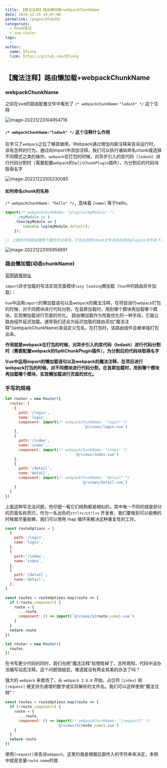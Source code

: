 ```yaml
---
title: 【魔法注释】路由懒加载+webpackChunkName
date: 2020-12-25 19:07:06
permalink: /pages/dfab28/
categories:
  - 《Vue》笔记
  - vue-router
tags:
  - 
author: 
  name: Q7Long
  link: https://github.com/Q7Long
---
```

## 【魔法注释】路由懒加载+webpackChunkName

### webpackChunkName

之前在vue的路由配置文件中看到了 `/* webpackChunkName:"lodash" */` 这个注释

![image-20221223104954716](http://www.zhangqilong.cn/img/qlBlog_images/Vue%E5%9F%BA%E7%A1%80/28_learn_vueRouter/03_%E3%80%90%E9%AD%94%E6%B3%95%E6%B3%A8%E9%87%8A%E3%80%91%E8%B7%AF%E7%94%B1%E6%87%92%E5%8A%A0%E8%BD%BD+webpackChunkName.assets/image-20221223104954716.png)

####  `/* webpackChunkName:"lodash" */` 这个注释什么作用

在学习了`webpack`之后了解其做用，Webpack通过增加内联注释来告诉运行时，该有怎样的行为。通过向import中添加注释，我们可以执行诸如命名chunk或选择不同模式之类的操作。`webpack`在打包的时候，对异步引入的库代码（`lodash`）进行代码分割时（需要配置`webpack`的`SplitChunkPlugin`插件），为分割后的代码块取得名字

![image-20221223105230085](http://www.zhangqilong.cn/img/qlBlog_images/Vue%E5%9F%BA%E7%A1%80/28_learn_vueRouter/03_%E3%80%90%E9%AD%94%E6%B3%95%E6%B3%A8%E9%87%8A%E3%80%91%E8%B7%AF%E7%94%B1%E6%87%92%E5%8A%A0%E8%BD%BD+webpackChunkName.assets/image-20221223105230085.png)

#### 如何命名chunk的名称

`/* webpackChunkName: "hello" */`，意味着 `[name]` 等于hello。

```js
import(/* webpackChunkName: "plugins/myModule" */
    './myModule.js')
    .then(myModule => {
        console.log(myModule.default);
    });

// 上面的代码就会按照下面的方式来写，打包出来的chunk文件将会出现在plugins文件夹下，名字叫myModule.a2d1d5d8e7d5d4d4d4se.chunk.js。
```

![image-20221223105956691](http://www.zhangqilong.cn/img/qlBlog_images/Vue%E5%9F%BA%E7%A1%80/28_learn_vueRouter/03_%E3%80%90%E9%AD%94%E6%B3%95%E6%B3%A8%E9%87%8A%E3%80%91%E8%B7%AF%E7%94%B1%E6%87%92%E5%8A%A0%E8%BD%BD+webpackChunkName.assets/image-20221223105956691.png)

### 路由懒加载(动态chunkName)

[官网链接地址](https://link.juejin.cn/?target=https%3A%2F%2Frouter.vuejs.org%2Fzh%2Fguide%2Fadvanced%2Flazy-loading.html%23%E8%B7%AF%E7%94%B1%E6%87%92%E5%8A%A0%E8%BD%BD)

`import`异步加载的写法实现页面模块`lazy loading`懒加载（`Vue`中的路由异步加载）：

`Vue`中运用`import`的懒加载语句以及`webpack`的魔法注释，在项目进行`webpack`打包的时候，对不同模块进行代码分割，在首屏加载时，用到哪个模块再加载哪个模块，实现懒加载进行页面的优化。 路由懒加载作为性能优化的一种手段，它能让路由组件延迟加载。通常我们还会为延迟加载的路由添加“魔法注释”(webpackChunkName)来自定义包名，在打包时，该路由组件会被单独打包出来。

**作用就是webpack在打包的时候，对异步引入的库代码（lodash）进行代码分割时（需要配置webpack的SplitChunkPlugin插件），为分割后的代码块取得名字**

**Vue中运用import的懒加载语句以及webpack的魔法注释，在项目进行webpack打包的时候，对不同模块进行代码分割，在首屏加载时，用到哪个模块再加载哪个模块，实现懒加载进行页面的优化。**



### 手写的规格

```js
let router = new Router({
  routes: [
    {
      path:'/login',
      name:'login',
      component: import(/* webpackChunkName: "login" */
                                   `@/views/login.vue`)
    },
    {
      path:'/index',
      name:'index',
      component: import(/* webpackChunkName: "index" */
                               `@/views/index.vue`)
    },
    {
      path:'/detail',
      name:'detail',
      component: import(/* webpackChunkName: "detail" */ 
                                  `@/views/detail.vue`)
    }
  ]
})
```

上面这种写法没问题，但仔细一看它们结构都是相似的，其中唯一不同的就是部分的页面名称而已，作为一名出色的`ctrl+c/ctrl+v` 开发者，我们要做到可以偷懒的时候就尽量偷懒，我们可以使用 map 循环来解决这种重复性的工作。

```js
const routeOptions = [
  {
    path:'/login',
    name:'login',
  },
  {
    path:'/index',
    name:'index',
  },
  {
    path:'/detail',
    name:'detail',
  },
]

const routes = routeOptions.map(route => {
  if (!route.component) {
    route = {
      ...route,
      component: () => import(`@/views/${route.name}.vue`)
    }
  }
  return route
})

let router = new Router({
  routes
})
```

在书写更少代码的同时，我们也把“魔法注释”给牺牲掉了。总所周知，代码中没办法编写动态注释。这个问题很尴尬，难道就没有两全其美的办法了吗？

强大的 `webpack` 来救场了，从 `webpack 2.6.0` 开始，占位符 `[index]` 和 `[request]` 被支持为递增的数字或实际解析的文件名。我们可以这样使用“魔法注释”：

```js
const routes = routeOptions.map(route => {
  if (!route.component) {
    route = {
      ...route,
      component: () => import(/* webpackChunkName: "[request]" */
                       `@/views/${route.name}.vue`)
    }
  }
  return route
})
```

使用`[request]`来告诉`webpack`，这里的值是根据后面传入的字符串来决定，本例中就是变量`route.name`的值

